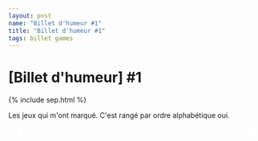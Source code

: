 ```yaml
---
layout: post
name: "Billet d'humeur #1"
title: "Billet d'humeur #1"
tags: billet games
---
```


# [Billet d'humeur] #1

{% include sep.html %}

Les jeux qui m'ont marqué. C'est rangé par ordre alphabétique oui.

<div class="slideshow-container">
    <div class="mySlides">
        <img src="{{site.baseurl}}/assets/img/cr/ga/ageofempire.PNG" alt="">
        <p>Sur DS, les mini-cinématiques avec les unités c'était le 🔥</p>
    </div>
    <div class="mySlides">
        <img src="{{site.baseurl}}/assets/img/cr/ga/anno1701.PNG" alt="">
        <p>Sur DS, j'me rapelle des PNJs super imbus 😐</p>
    </div>
    <div class="mySlides">
        <img src="{{site.baseurl}}/assets/img/cr/ga/bdg3.PNG" alt="">
        <p>Sur PC, très chronophage, mais 🆒.</p>
    </div>
    <div class="mySlides">
        <img src="{{site.baseurl}}/assets/img/cr/ga/bleachbladeoffate.PNG" alt="">
        <p>Sur DS. Le son du jeu 💛, un ending de l'anime il me semble.</p>
    </div>
    <div class="mySlides">
        <img src="{{site.baseurl}}/assets/img/cr/ga/brotherinarms.PNG" alt="">
        <p>Sur DS, y avait un local pour se la donner avec les potes.</p>
    </div>
    <div class="mySlides">
        <img src="{{site.baseurl}}/assets/img/cr/ga/codmwreflex.PNG" alt="">
        <p>Sur WII, le seul COD auquel j'ai énormément joué.</p>
    </div>
    <div class="mySlides">
        <img src="{{site.baseurl}}/assets/img/cr/ga/cookingmama.PNG" alt="">
        <p>Sur DS, toi t'as joué à Animal Crossing moi à ça.</p>
    </div>
    <div class="mySlides">
        <img src="{{site.baseurl}}/assets/img/cr/ga/creatures.PNG" alt="">
        <p>Sur PS1, j'avais 10 ans je crois. J'ai rien pigé 😇</p>
    </div>
    <div class="mySlides">
        <img src="{{site.baseurl}}/assets/img/cr/ga/customroboarena.PNG" alt="">
        <p>Sur DS, un de mes jeux favoris. Du combat de robots customizables 💜</p>
    </div>
    <div class="mySlides">
        <img src="{{site.baseurl}}/assets/img/cr/ga/demolition.PNG" alt="">
        <p>Sur PS1, le seul jeu de caisse que j'ai lavé.</p>
    </div>
    <div class="mySlides">
        <img src="{{site.baseurl}}/assets/img/cr/ga/dinerdash.PNG" alt="">
        <p>Sur DS, le petit plaisir coupable.</p>
    </div>
    <div class="mySlides">
        <img src="{{site.baseurl}}/assets/img/cr/ga/dofus.PNG" alt="">
        <p>J'ai joué à la 1.29, puis à la 2.1X, puis à touch..</p>
    </div>
    <div class="mySlides">
        <img src="{{site.baseurl}}/assets/img/cr/ga/dokidoki.PNG" alt="">
        <p>Sur PC. Ne vous laissez surtout pas méprendre par le design. Jouez-le.</p>
    </div>
    <div class="mySlides">
        <img src="{{site.baseurl}}/assets/img/cr/ga/dqmj.PNG" alt="">
        <p>Sur DS, j'en ai fait des cauchemars de ces 😡 de slims de métal.</p>
    </div>
    <div class="mySlides">
        <img src="{{site.baseurl}}/assets/img/cr/ga/dragonica.PNG" alt="">
        <p>Un MMO, de très bon souvenir. Ca laggait beaucoup par contre.</p>
    </div>
    <div class="mySlides">
        <img src="{{site.baseurl}}/assets/img/cr/ga/dukenukem.PNG" alt="">
        <p>Sur PS1, j'avais 10 ans. Peut-être un peu tôt j'avoue.</p>
    </div>
    <div class="mySlides">
        <img src="{{site.baseurl}}/assets/img/cr/ga/dynastywarrior.PNG" alt="">
        <p>Sur DS, c'était stylé, mais vachement redondant faut se l'avouer.</p>
    </div>
    <div class="mySlides">
        <img src="{{site.baseurl}}/assets/img/cr/ga/fasterthanlight.PNG" alt="">
        <p>Sur PC. L'ambiance et le mode de jeu tour par tour, la tranquilité.</p>
    </div>
    <div class="mySlides">
        <img src="{{site.baseurl}}/assets/img/cr/ga/ffcrystalchronicles.PNG" alt="">
        <p>Sur WII, le seul final fantasy que j'ai fait 😖</p>
    </div>
    <div class="mySlides">
        <img src="{{site.baseurl}}/assets/img/cr/ga/frostpunk.PNG" alt="">
        <p>Sur PC. Sûrement mon jeu préféré.</p>
    </div>
    <div class="mySlides">
        <img src="{{site.baseurl}}/assets/img/cr/ga/kidkameleon.PNG" alt="">
        <p>Sur la SEGA, je crois que j'ai jamais passé le niveau de la pluie avec la mouche.</p>
    </div>
    <div class="mySlides">
        <img src="{{site.baseurl}}/assets/img/cr/ga/kurukuru.jpg" alt="">
        <p>Je l'ai joué émulé. </p>
        <p>J'ai vite compris que finir un jeu difficile en émulé, c'était facile 👍</p>
    </div>
    <div class="mySlides">
        <img src="{{site.baseurl}}/assets/img/cr/ga/lemings.PNG" alt="">
        <p>Youpiiiiiiiiiiii.</p>
    </div>
    <div class="mySlides">
        <img src="{{site.baseurl}}/assets/img/cr/ga/locksquest.PNG" alt="">
        <p>Sur DS, un jeu de tower defense plutôt original.</p>
    </div>
    <div class="mySlides">
        <img src="{{site.baseurl}}/assets/img/cr/ga/lostintime.PNG" alt="">
        <p>Sur PS1, un de mes jeux préférés, la vibe est tellement tétrique ❤️</p>
    </div>
    <div class="mySlides">
        <img src="{{site.baseurl}}/assets/img/cr/ga/lunarknight.PNG" alt="">
        <p>Sur DS, un de mes jeux préférés 💚. Kojima peut-être?</p>
    </div>
    <div class="mySlides">
        <img src="{{site.baseurl}}/assets/img/cr/ga/m64.PNG" alt="">
        <p>Sur Nintendo 64. Sympathique.</p>
    </div>
    <div class="mySlides">
        <img src="{{site.baseurl}}/assets/img/cr/ga/madennfl2007.PNG" alt="">
        <p>Sur Wii, avec ma période football américain (ça a duré deux semaines).</p>
    </div>
    <div class="mySlides">
        <img src="{{site.baseurl}}/assets/img/cr/ga/magical.PNG" alt="">
        <p>Sur DS. Ce jeu est une pépite, l'histoire, le gameplay, le level design 🌟</p>
    </div>
    <div class="mySlides">
        <img src="{{site.baseurl}}/assets/img/cr/ga/mariokartds.PNG" alt="">
        <p>Sur DS, je l'ai bien lavé celui-ci.</p>
    </div>
    <div class="mySlides">
        <img src="{{site.baseurl}}/assets/img/cr/ga/medalofhonour.PNG" alt="">
        <p>Sur PS1, j'en garde un souvenir très vague.</p>
    </div>
    <div class="mySlides">
        <img src="{{site.baseurl}}/assets/img/cr/ga/metroidprimehunter.PNG" alt="">
        <p>Avec mon petit reuf, à se la donner en 1v1 en local.</p>
        <p>Ca me manque...</p>
    </div>
    <div class="mySlides">
        <img src="{{site.baseurl}}/assets/img/cr/ga/mgs1.PNG" alt="">
        <p>Sur PS1. Je l'ai joué avec mon daron, donc pour vous dire la nostalgie 💘</p>
    </div>
    <div class="mySlides">
        <img src="{{site.baseurl}}/assets/img/cr/ga/mgs2.PNG" alt="">
        <p>Sur PS2. Je suis entré dans mon adolescence avec ce jeu 💘</p>
    </div>
    <div class="mySlides">
        <img src="{{site.baseurl}}/assets/img/cr/ga/mgs3.jpg" alt="">
        <p>Sur PS3. J'ai moins kiffé les autres mais ❤️ quand même.</p>
    </div>
    <div class="mySlides">
        <img src="{{site.baseurl}}/assets/img/cr/ga/mgs4.PNG" alt="">
        <p>Sur PS4. Je n'y ai pas joué assez 💔</p>
    </div>
    <div class="mySlides">
        <img src="{{site.baseurl}}/assets/img/cr/ga/mincraft.PNG" alt="">
        <p>Sur PC, à 3h du mat', à miner, tout seul, avec une musique dépressive...</p>
        <p>Et j'ai kiffé.</p>
        <p>Merci à ce pote qui m'avait filé son compte.</p>
    </div>
    <div class="mySlides">
        <img src="{{site.baseurl}}/assets/img/cr/ga/monsterhuntertrii.PNG" alt="">
        <p>Sur Wii. Chassez des bêbêttes. J'avais bien kiffé.</p>
    </div>
    <div class="mySlides">
        <img src="{{site.baseurl}}/assets/img/cr/ga/nanostray.PNG" alt="">
        <p>Sur DS, très esthétique, et le gameplay nerveux arcade est très qualitatif.</p>
    </div>
    <div class="mySlides">
        <img src="{{site.baseurl}}/assets/img/cr/ga/oddword.PNG" alt="">
        <p>Sur PS1, comment oublier ce truc.</p>
    </div>
    <div class="mySlides">
        <img src="{{site.baseurl}}/assets/img/cr/ga/ogame.PNG" alt="">
        <p>Sur navigateur, je me mettais des alarmes miskin 😬</p>
    </div>
    <div class="mySlides">
        <img src="{{site.baseurl}}/assets/img/cr/ga/opunlimitedcruise.PNG" alt="">
        <p>Sur Wii, j'au dû jouer 20 heures rien qu'à pêcher des rois des mers.</p>
        <p>🎣🎣 🐠🐟🐙🐳🐡🐋 🎣🎣</p>
    </div>
    <div class="mySlides">
        <img src="{{site.baseurl}}/assets/img/cr/ga/pandemonium2.PNG" alt="">
        <p>Sur PS1, il porte bien son nom.</p>
    </div>
    <div class="mySlides">
        <img src="{{site.baseurl}}/assets/img/cr/ga/phoenix_wr.PNG" alt="">
        <p>Sur DS, l'histoire et le gameplay m'avait fait passer des heures sur le jeu.</p>
    </div>
    <div class="mySlides">
        <img src="{{site.baseurl}}/assets/img/cr/ga/rollercoastertycoon3.PNG" alt="">
        <p>Sur PC, avec tous les addons, trop cool.</p>
        <p>Et je n'ai JAMAIS touché au mode histoire 😳</p>
    </div>
    <div class="mySlides">
        <img src="{{site.baseurl}}/assets/img/cr/ga/san_andreas.PNG" alt="">
        <p>Sur PS1. J'avais 💥 le jeu à grand coup de 💩 codes.</p>
        <p>R1-R2-L1-L2-UP-DOWN-LEFT-WRITE-UP-DOWN-LEFT-WRITE. Le jetpack je crois.</p>
    </div>
    <div class="mySlides">
        <img src="{{site.baseurl}}/assets/img/cr/ga/sidmeierscivilization.PNG" alt="">
        <p>Sur PC, gamin, j'avais tout de même réussi à monter ma game jusqu'au ☢️</p>
    </div>
    <div class="mySlides">
        <img src="{{site.baseurl}}/assets/img/cr/ga/skater2.PNG" alt="">
        <p>Sur PS1, mes journées se résumaient à longer tous les murs à la recherche de passage secrets.</p>
    </div>
    <div class="mySlides">
        <img src="{{site.baseurl}}/assets/img/cr/ga/skullmonkeys.PNG" alt="">
        <p>Sur PS1, un mario en pâte à modeler où les haricots remplacent les 🍄</p>
    </div>
    <div class="mySlides">
        <img src="{{site.baseurl}}/assets/img/cr/ga/sonic.PNG" alt="">
        <p>Sur SEGA, 😵</p>
    </div>
    <div class="mySlides">
        <img src="{{site.baseurl}}/assets/img/cr/ga/superdodgeballadvance.PNG" alt="">
        <p>Sur emulateur, en mode anime avec des attaques spéciales itout.</p>
    </div>
    <div class="mySlides">
        <img src="{{site.baseurl}}/assets/img/cr/ga/syphon.PNG" alt="">>
        <p>Sur PS1, y avait un local et une histoire de zin².</p>
    </div>
    <div class="mySlides">
        <img src="{{site.baseurl}}/assets/img/cr/ga/talesofxilia.PNG" alt="">
        <p>Sur PS3 il me semble. J'y ai beaucoup joué.</p>
        <p>Ca me sert de caution pour ne pas avoir joué à FF 😆</p>
    </div>
    <div class="mySlides">
        <img src="{{site.baseurl}}/assets/img/cr/ga/taptitans.PNG" alt="">
        <p>Sur android...</p> 
        <p>Et c'est peut-être le jeu auquel j'ai le plus joué de toute ma vie...</p>
    </div>
    <div class="mySlides">
        <img src="{{site.baseurl}}/assets/img/cr/ga/titeuf.PNG" alt="">
        <p>Sur PC, en mode exploration, avec des mini-jeux.</p>
    </div>
    <div class="mySlides">
        <img src="{{site.baseurl}}/assets/img/cr/ga/traumacenter.PNG" alt="">
        <p>Sur DS, l'histoire et le gameplay. J'adore les jeux de simulation cherchez pas.</p>
    </div>
    <div class="mySlides">
        <img src="{{site.baseurl}}/assets/img/cr/ga/urbz.PNG" alt="">
        <p>Sur DS, sûrement le jeu le PLUS sous-côté de la console.</p>
    </div>
    <div class="mySlides">
        <img src="{{site.baseurl}}/assets/img/cr/ga/wotlk.PNG" alt="">
        <p>Le MMORPG auquel j'ai le plus joué...</p>
        <p>... sur serveur privé 😁</p>
    </div>
    <div class="mySlides">
        <img src="{{site.baseurl}}/assets/img/cr/ga/yugioh.PNG" alt="">
        <p>Sur DS, j'étais heureux de mon deck fusion héros élémentaire tout pété.</p>
    </div>
    <span class="prev" onclick="plusSlides(-1)">&#10094;</span>
    <span class="next" onclick="plusSlides(1)">&#10095;</span>
</div>

<style>
    .slideshow-container {
        max-width: 600px;
        position: relative;
        margin: auto;
    }

    .mySlides {
        display: none;
        text-align: center;
    }

    .mySlides img {
        width: 100%; /* Ensures the image takes the full width of the container */
        height: 400px; /* Sets a fixed height for all images */
        object-fit: cover; /* Ensures the image covers the specified area */
    }

    .prev, .next {
        cursor: pointer;
        position: absolute;
        top: 50%;
        width: auto;
        padding: 16px;
        margin-top: -22px;
        color: white;
        font-weight: bold;
        font-size: 18px;
        transition: 0.6s ease;
        border-radius: 0 3px 3px 0;
        user-select: none;
    }

    .next {
        right: 0;
        border-radius: 3px 0 0 3px;
    }

    .prev:hover, .next:hover {
        background-color: rgba(0, 0, 0, 0.8);
    }
</style>

<script>
    var slideIndex = 1;
    showSlides(slideIndex);

    function plusSlides(n) {
        showSlides(slideIndex += n);
    }

    function showSlides(n) {
        var i;
        var slides = document.getElementsByClassName("mySlides");
        if (n > slides.length) { slideIndex = 1 }
        if (n < 1) { slideIndex = slides.length }
        for (i = 0; i < slides.length; i++) {
            slides[i].style.display = "none";
        }
        slides[slideIndex - 1].style.display = "block";
    }
</script>